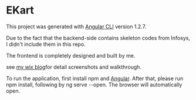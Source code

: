 # EKart

This project was generated with [Angular CLI](https://github.com/angular/angular-cli) version 1.2.7.

Due to the fact that the backend-side contains skeleton codes from Infosys, I didn't include them in this repo.

The frontend is completely designed and built by me.

see [my wix blog](https://xuchen323.wixsite.com/website/single-post/2018/09/11/EKart----A-web-shop-application)for detail screenshots and walkthrough.

To run the application, first install npm and [Angular](https://angular.io/guide/quickstart). After that, please run npm install, following by ng serve --open. The browser will automatically open.
